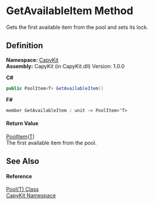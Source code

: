 # GetAvailableItem Method


Gets the first available item from the pool and sets its lock.



## Definition
**Namespace:** <a href="N_CapyKit.md">CapyKit</a>  
**Assembly:** CapyKit (in CapyKit.dll) Version: 1.0.0

**C#**
``` C#
public PoolItem<T> GetAvailableItem()
```
**F#**
``` F#
member GetAvailableItem : unit -> PoolItem<'T> 
```



#### Return Value
<a href="T_CapyKit_PoolItem_1.md">PoolItem</a>(<a href="T_CapyKit_Pool_1.md">T</a>)  
The first available item from the pool.

## See Also


#### Reference
<a href="T_CapyKit_Pool_1.md">Pool(T) Class</a>  
<a href="N_CapyKit.md">CapyKit Namespace</a>  
